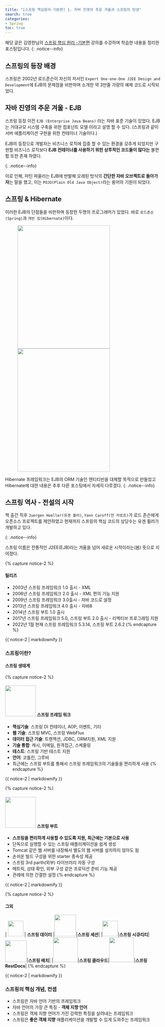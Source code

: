 ```yaml
---
title: "[스프링 핵심원리-기본편] 1. 자바 진영의 추운 겨울과 스프링의 탄생"
search: true
categories:
- Spring
toc: true
---
```


해당 글은 김영한님의 [스프링 핵심 원리 -기본편](https://www.inflearn.com/course/%EC%8A%A4%ED%94%84%EB%A7%81-%ED%95%B5%EC%8B%AC-%EC%9B%90%EB%A6%AC-%EA%B8%B0%EB%B3%B8%ED%8E%B8/dashboard) 강의를 수강하며 학습한 내용을 정리한 포스팅입니다.
{: .notice--info}

## 스프링의 등장 배경

스프링은 2002년 로드존슨이 자신의 저서인 `Expert One-one-One J2EE Design and Development`에 EJB의 문제점을 비판하며 소개한 약 3만줄 가량의 예제 코드로 시작되었다.

## 자바 진영의 추운 겨울 - EJB

스프링 등장 이전 `EJB (Enterprise Java Beans)` 라는 자바 표준 기술이 있었다. EJB는 거대규모 시스템 구축을 위한 컴포넌트 모델 이라고 설명 할 수 있다. (스프링과 같이 서버 애플리케이션 구현을 위한 컨테이너 기술이다.)



EJB의 등장으로 개발자는 비즈니스 로직에 집중 할 수 있는 환경을 갖추게 되었지만 구현할 비즈니스 로직보다 **EJB 컨테이너를 사용하기 위한 상투적인 코드들이 많다는** 불편함 또한 존재 하였다.

{: .notice--info}

이로 인해, 마틴 파울러는 EJB에 반발해 오래된 방식의 **간단한 자바 오브젝트로 돌아가자**는 말을 했고, 이는 `POJO(Plain Old Java Object)`라는 용어의 기원이 되었다.



## 스프링 & Hibernate

이러한 EJB의 단점들을 비판하며 등장한 두명의 프로그래머가 있었다. 바로 `로드존슨(Spring)`과 `개빈 킹(Hibernate)`이다.

<figure class="half">
   <img src="http://image.kyobobook.co.kr/images/book/large/852/l9780764543852.jpg" style="width: 300px; height: 400px">
   <img src="http://image.kyobobook.co.kr/images/book/large/508/l9788992939508.jpg" style="width: 300px; height: 400px">
</figure>


Hibernate 프레임워크는 EJB의 ORM 기술인 엔티티빈을 대체할 목적으로 만들었고 Hibernate에 대한 내용은 추후 다른 포스팅에서 자세히 다루겠다. {: .notice--info}



## 스프링 역사 - 전설의 시작

책 출간 직후 `Juergen Hoeller(유겐 휠러)`, `Yann Caroff(얀 카로프)`가 로드 존슨에게 오픈소스 프로젝트를 제안하였고 현재까지 스프링의 핵심 코드의 상당수는 유겐 휠러가 개발하고 있다.

{: .notice--info}

스프링 이름은 전통적인 J2EE(EJB)라는 겨울을 넘어 새로운 시작이라는(봄) 뜻으로 지어졌다. 

{% capture notice-2 %}
#### 릴리즈

* 2003년 스프링 프레임워크 1.0 출시 - XML
* 2006년 스프링 프레임워크 2.0 출시 - XML 편의 기능 지원
* 2009년 스프링 프레임워크 3.0출시 - 자바 코드로 설정
* 2013년 스프링 프레임워크 4.0 출시 - 자바8
* 2014년 스프링 부트 1.0 출시
* 2017년 스프링 프레임워크 5.0, 스프링 부트 2.0 출시 - 리엑티브 프로그래밍 지원
* 2022년 1월 현재 스프링 프레임워크 5.3.14, 스프링 부트 2.6.2
{% endcapture %}

<div class="notice">
  {{ notice-2 | markdownify }}
</div>

### 스프링이란? 

#### 스프링 생태계

{% capture notice-2 %}
#### <img src="https://spring.io/images/projects/spring-framework-640ad1b04f7efa89e0f0f7353e6b5e02.svg?v=2" width="100" height="100"/> 스프링 프레임 워크

* **핵심기술**: 스프링 DI 컨테이너, AOP, 이벤트, 기타
* **웹 기술**: 스프링 MVC, 스프링 WebFlux
* **데이터 접근 기술**: 트랜잭션, JDBC, ORM지원, XML 지원
* **기술 통합**: 캐시, 이메일, 원격접근, 스케줄링
* **테스트**: 스프링 기반 테스트 지원
* **언어**: 코틀린, 그루비
* 최근에는 스프링 부트를 통해서 스프링 프레임워크의 기술들을 편리하게 사용
{% endcapture %}

<div class="notice">
  {{ notice-2 | markdownify }}
</div>

{% capture notice-2 %}
#### <img src="https://spring.io/images/projects/spring-boot-7f2e24fb962501672cc91ccd285ed2ba.svg" width="100" height="100"/> 스프링 부트

* **스프링을 편리하게 사용할 수 있도록 지원, 최근에는 기본으로 사용**
* 단독으로 실행할 수 있는 스프링 애플리케이션을 쉽게 생성
* Tomcat 같은 웹 서버를 내장해서 별도의 웹 서버를 설치하지 않아도 됨
* 손쉬운 빌드 구성을 위한 starter 종속성 제공
* 스프링 3rd parth(외부) 라이브러리 자동 구성
* 메트릭, 상태 확인, 외부 구성 같은 프로덕션 준비 기능 제공
* 관례에 의한 간결한 설정
{% endcapture %}

<div class="notice">
  {{ notice-2 | markdownify }}
</div>

{% capture notice-2 %}
#### 그외

| <img src="https://spring.io/images/projects/spring-data-79cc203ed8c54191215a60f9e5dc638f.svg" width="50" height="50"/> | **스프링 데이터** |<img src="https://spring.io/images/projects/logo-session-5b3068613a1bee9a50a69f12c6d255f5.png" width="70" height="70"/>|**스프링 세션**|
|<img src="https://spring.io/images/projects/spring-security-b712a4cdb778e72eb28b8c55ec39dbd1.svg" width="50" height="50"/>|**스프링 시큐리티**|<img src="https://spring.io/images/projects/spring-batch-4ed8fe7187bf70afd9c8efa229a4f77c.svg" width="70" height="70"/>|**스프링 배치**|
|<img src="https://spring.io/images/projects/spring-cloud-81fe04ab129ab99da0e7c7115bb09920.svg" width="80" height="80"/>|**스프링 클라우드**|<img src="https://spring.io/images/projects/spring-restdocs-7ba253b6470bc54f9dba54e12eef549b.png" width="80" height="80"/>|**스프링 RestDocs**|
{% endcapture %}

<div class="notice">
  {{ notice-2 | markdownify }}
</div>

### 스프링의 핵심 개념, 컨셉

- 스프링은 자바 언어 기반의 프레임워크
- 자바 언어의 가장 큰 특징 - **객체 지향 언어**
- 스프링은 객체 지향 언어가 가진 강력한 특징을 살려내는 프레임워크
- 스프링은 **좋은 객체 지향** 애플리케이션을 개발할 수 있게 도와주는 프레임워크
